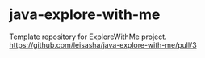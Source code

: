 # java-explore-with-me
Template repository for ExploreWithMe project.
https://github.com/leisasha/java-explore-with-me/pull/3
